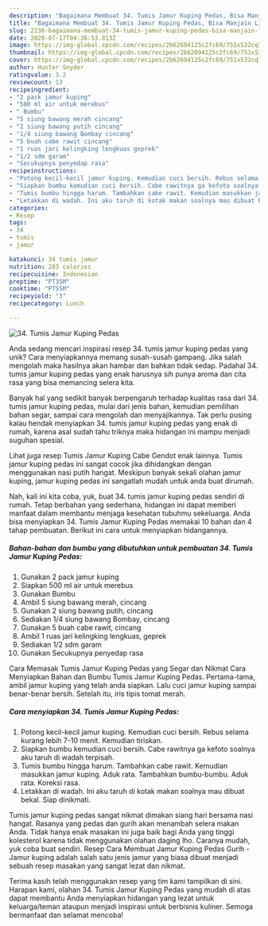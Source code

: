 ```yaml
---
description: "Bagaimana Membuat 34. Tumis Jamur Kuping Pedas, Bisa Manjain Lidah"
title: "Bagaimana Membuat 34. Tumis Jamur Kuping Pedas, Bisa Manjain Lidah"
slug: 2236-bagaimana-membuat-34-tumis-jamur-kuping-pedas-bisa-manjain-lidah
date: 2020-07-17T04:36:53.813Z
image: https://img-global.cpcdn.com/recipes/2b62694125c2fc69/751x532cq70/34-tumis-jamur-kuping-pedas-foto-resep-utama.jpg
thumbnail: https://img-global.cpcdn.com/recipes/2b62694125c2fc69/751x532cq70/34-tumis-jamur-kuping-pedas-foto-resep-utama.jpg
cover: https://img-global.cpcdn.com/recipes/2b62694125c2fc69/751x532cq70/34-tumis-jamur-kuping-pedas-foto-resep-utama.jpg
author: Hunter Snyder
ratingvalue: 3.2
reviewcount: 13
recipeingredient:
- "2 pack jamur kuping"
- "500 ml air untuk merebus"
- " Bumbu"
- "5 siung bawang merah cincang"
- "2 siung bawang putih cincang"
- "1/4 siung bawang Bombay cincang"
- "5 buah cabe rawit cincang"
- "1 ruas jari kelingking lengkuas geprek"
- "1/2 sdm garam"
- "Secukupnya penyedap rasa"
recipeinstructions:
- "Potong kecil-kecil jamur kuping. Kemudian cuci bersih. Rebus selama kurang lebih 7-10 menit. Kemudian tiriskan."
- "Siapkan bumbu kemudian cuci bersih. Cabe rawitnya ga kefoto soalnya aku taruh di wadah terpisah."
- "Tumis bumbu hingga harum. Tambahkan cabe rawit. Kemudian masukkan jamur kuping. Aduk rata. Tambahkan bumbu-bumbu. Aduk rata. Koreksi rasa."
- "Letakkan di wadah. Ini aku taruh di kotak makan soalnya mau dibuat bekal. Siap dinikmati."
categories:
- Resep
tags:
- 34
- tumis
- jamur

katakunci: 34 tumis jamur 
nutrition: 283 calories
recipecuisine: Indonesian
preptime: "PT35M"
cooktime: "PT55M"
recipeyield: "3"
recipecategory: Lunch

---
```



![34. Tumis Jamur Kuping Pedas](https://img-global.cpcdn.com/recipes/2b62694125c2fc69/751x532cq70/34-tumis-jamur-kuping-pedas-foto-resep-utama.jpg)

Anda sedang mencari inspirasi resep 34. tumis jamur kuping pedas yang unik? Cara menyiapkannya memang susah-susah gampang. Jika salah mengolah maka hasilnya akan hambar dan bahkan tidak sedap. Padahal 34. tumis jamur kuping pedas yang enak harusnya sih punya aroma dan cita rasa yang bisa memancing selera kita.

Banyak hal yang sedikit banyak berpengaruh terhadap kualitas rasa dari 34. tumis jamur kuping pedas, mulai dari jenis bahan, kemudian pemilihan bahan segar, sampai cara mengolah dan menyajikannya. Tak perlu pusing kalau hendak menyiapkan 34. tumis jamur kuping pedas yang enak di rumah, karena asal sudah tahu triknya maka hidangan ini mampu menjadi suguhan spesial.

Lihat juga resep Tumis Jamur Kuping Cabe Gendot enak lainnya. Tumis jamur kuping pedas ini sangat cocok jika dihidangkan dengan menggunakan nasi putih hangat. Meskipun banyak sekali olahan jamur kuping, jamur kuping pedas ini sangatlah mudah untuk anda buat dirumah.


Nah, kali ini kita coba, yuk, buat 34. tumis jamur kuping pedas sendiri di rumah. Tetap berbahan yang sederhana, hidangan ini dapat memberi manfaat dalam membantu menjaga kesehatan tubuhmu sekeluarga. Anda bisa menyiapkan 34. Tumis Jamur Kuping Pedas memakai 10 bahan dan 4 tahap pembuatan. Berikut ini cara untuk menyiapkan hidangannya.

<!--inarticleads1-->

##### Bahan-bahan dan bumbu yang dibutuhkan untuk pembuatan 34. Tumis Jamur Kuping Pedas:

1. Gunakan 2 pack jamur kuping
1. Siapkan 500 ml air untuk merebus
1. Gunakan  Bumbu
1. Ambil 5 siung bawang merah, cincang
1. Gunakan 2 siung bawang putih, cincang
1. Sediakan 1/4 siung bawang Bombay, cincang
1. Gunakan 5 buah cabe rawit, cincang
1. Ambil 1 ruas jari kelingking lengkuas, geprek
1. Sediakan 1/2 sdm garam
1. Gunakan Secukupnya penyedap rasa


Cara Memasak Tumis Jamur Kuping Pedas yang Segar dan Nikmat Cara Menyiapkan Bahan dan Bumbu Tumis Jamur Kuping Pedas. Pertama-tama, ambil jamur kuping yang telah anda siapkan. Lalu cuci jamur kuping sampai benar-benar bersih. Setelah itu, iris tipis tomat merah. 

<!--inarticleads2-->

##### Cara menyiapkan 34. Tumis Jamur Kuping Pedas:

1. Potong kecil-kecil jamur kuping. Kemudian cuci bersih. Rebus selama kurang lebih 7-10 menit. Kemudian tiriskan.
1. Siapkan bumbu kemudian cuci bersih. Cabe rawitnya ga kefoto soalnya aku taruh di wadah terpisah.
1. Tumis bumbu hingga harum. Tambahkan cabe rawit. Kemudian masukkan jamur kuping. Aduk rata. Tambahkan bumbu-bumbu. Aduk rata. Koreksi rasa.
1. Letakkan di wadah. Ini aku taruh di kotak makan soalnya mau dibuat bekal. Siap dinikmati.


Tumis jamur kuping pedas sangat nikmat dimakan siang hari bersama nasi hangat. Rasanya yang pedas dan gurih akan menambah selera makan Anda. Tidak hanya enak masakan ini juga baik bagi Anda yang tinggi kolesterol karena tidak menggunakan olahan daging lho. Caranya mudah, yuk coba buat sendiri. Resep Cara Membuat Jamur Kuping Pedas Gurih - Jamur kuping adalah salah satu jenis jamur yang biasa dibuat menjadi sebuah resep masakan yang sangat lezat dan nikmat. 

Terima kasih telah menggunakan resep yang tim kami tampilkan di sini. Harapan kami, olahan 34. Tumis Jamur Kuping Pedas yang mudah di atas dapat membantu Anda menyiapkan hidangan yang lezat untuk keluarga/teman ataupun menjadi inspirasi untuk berbisnis kuliner. Semoga bermanfaat dan selamat mencoba!
